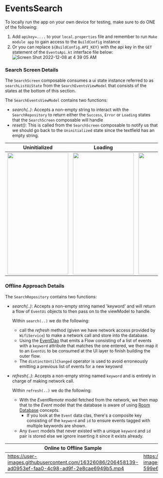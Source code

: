 # EventsSearch
To locally run the app on your own device for testing, make sure to do ONE of the following:
 1. Add `apikey=....` to your `local.properties` file and remember to run `Make module app` to gain access to the `BuildConfig` instance
 2. Or you can replace `${BuildConfig.API_KEY}` with the api key in the `GET` statement of the `EventsApi.kt` interface file below:
    ![Screen Shot 2022-12-08 at 4 39 05 AM](https://user-images.githubusercontent.com/16326086/206448798-6778cf72-d2e3-4287-866b-13a028f364a2.png)


### Search Screen Details
The `SearchScreen` composable consumes a ui state instance referred to as `searchListUiState` from the `SearchEventsViewModel` that consists of the states at the bottom of this section.

The `SearchEventsViewModel` contains two functions:
 - *search(..)*: Accepts a non-empty string to interact with the `SearchRepository` to return either the `Success`, `Error` or `Loading` states that the 
     `SearchScreen` composable will handle
 - *reset()*: This is called from the `SearchScreen` composable to notify us that we should go back to the `Uninitialized` state since the textfield has
     an empty string.


|                       Uninitialized                               |                         Loading                                   |                              Error                                |                             Success                               |                                                              
| ------------------------------------------------------------------|-------------------------------------------------------------------|-------------------------------------------------------------------|-------------------------------------------------------------------|  
| <img src="https://tinyurl.com/2ru6k5kc" width="200" height="400"> | <img src="https://tinyurl.com/2w7vbrn9" width="200" height="400"> | <img src="https://tinyurl.com/3a33mfka" width="200" height="400"> | <img src="https://tinyurl.com/282ku9sx" width="200" height="400"> |



 
### Offline Approach Details
The `SearchRepository` contains two functions:
- *search(..)*: Accepts a non-empty string named 'keyword' and will return a flow of `EventUi` objects to then pass on to the viewModel to handle. 

  Within `search(..)` we do the following:
   - call the *refresh* method (given we have network access provided by `WifiService`) to make a network call and store into the database.
   - Using the [EventDao](https://developer.android.com/training/data-storage/room/accessing-data?hl=en) that emits a Flow consisting of a list of events
      with a `keyword` attribute that matches the one entered, we then map it to an `EventUi` to be consumed at the UI layer to finish building the outer flow.
   - The `distinctUntilChanged` operator is used to avoid erroneously emitting a previous list of events for a new keyowrd
      
- *refresh(..)*: Accepts a non-empty string named `keyword` and is entirely in charge of making network call.

  Within `refresh(..)` we do the following:
   - With the *EventRemote* model fetched from the network, we then map that to the *Event* model that the database is aware of using [Room Database](https://developer.android.com/training/data-storage/room/defining-data?hl=en) concepts.
     - If you look at the `Event` data clas, there's a composite key consisting of the `keyword` and `id` to ensure events tagged with multiple keywords are shown.
   - Any `Event` models that never existed with a unique `keyword` and `id` pair is stored else we ignore inserting it since it exists already.
     
                                                                                                                                                            

|                    Online to Offline Sample                                                                   |                                            Offline to Online                                                       | 
|---------------------------------------------------------------------------------------------------------------|--------------------------------------------------------------------------------------------------------------------| 
|      https://user-images.githubusercontent.com/16326086/206458139-ad0953ef-faa0-4c98-ad9f-2e8cae6949b5.mp4|  https://user-images.githubusercontent.com/16326086/206544712-599e6739-f3ae-4b1e-b790-5aef4403d72e.mp4 |    




